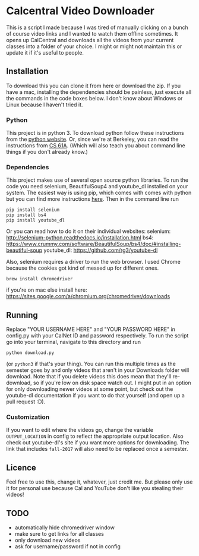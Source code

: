 # Calcentral Video Downloader

This is a script I made because I was tired of manually clicking on a bunch of course video links and I wanted to watch them offline sometimes. It opens up CalCentral and downloads all the videos from your current classes into a folder of your choice. I might or might not maintain this or update it if it's useful to people.

## Installation
To download this you can clone it from here or download the zip. If you have a mac, installing the dependencies should be painless, just execute all the commands in the code boxes below. I don't know about Windows or Linux because I haven't tried it.

### Python
This project is in python 3. To download python follow these instructions from the [python website](https://www.python.org/downloads/). Or, since we're at Berkeley, you can read the instructions from [CS 61A](https://cs61a.org/lab/lab00/). (Which will also teach you about command line things if you don't already know.)

### Dependencies
This project makes use of several open source python libraries. To run the code you need selenium, BeautifulSoup4 and youtube_dl installed on your system. The easiest way is using pip, which comes with comes with python but you can find more instructions [here](https://pip.pypa.io/en/stable/installing/#upgrading-pip).
Then in the command line run
```
pip install selenium
pip install bs4
pip install youtube_dl
```
Or you can read how to do it on their individual websites:
selenium: http://selenium-python.readthedocs.io/installation.html
bs4: https://www.crummy.com/software/BeautifulSoup/bs4/doc/#installing-beautiful-soup
youtube_dl: https://github.com/rg3/youtube-dl

Also, selenium requires a driver to run the web browser. I used Chrome because the cookies got kind of messed up for different ones.
```
brew install chromedriver
```
if you're on mac else install here:
https://sites.google.com/a/chromium.org/chromedriver/downloads

## Running
Replace "YOUR USERNAME HERE" and "YOUR PASSWORD HERE" in config.py with your CalNet ID and password respectively.
To run the script go into your terminal, navigate to this directory and run
```
python download.py
```
(or ```python3``` if that's your thing).
You can run this multiple times as the semester goes by and only videos that aren't in your Downloads folder will download. Note that if you delete videos this does mean that they'll re-download, so if you're low on disk space watch out. I might put in an option for only downloading newer videos at some point, but check out the youtube-dl documentation if you want to do that yourself (and open up a pull request :D).

### Customization

If you want to edit where the videos go, change the variable ```OUTPUT_LOCATION``` in config to reflect the appropriate output location. Also check out youtube-dl's site if you want more options for downloading.
The link that includes ```fall-2017``` will also need to be replaced once a semester.

## Licence

Feel free to use this, change it, whatever, just credit me. But please only use it for personal use because Cal and YouTube don't like you stealing their videos!

## TODO
- automatically hide chromedriver window
- make sure to get links for all classes
- only download new videos
- ask for username/password if not in config
